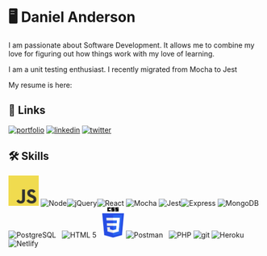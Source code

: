 # :desktop_computer: Daniel Anderson

I am passionate about Software Development. It allows me to combine my love for figuring out how things work with my love of learning.

I am a unit testing enthusiast. I recently migrated from Mocha to Jest

My resume is here:

## 🔗 Links

[![portfolio](https://www.vectorlogo.zone/logos/linkedin/linkedin-ar21.svg)](https://katherinempeterson.com/)
[![linkedin](https://img.shields.io/badge/linkedin-0A66C2?style=for-the-badge&logo=linkedin&logoColor=white)](https://www.linkedin.com/)
[![twitter](https://img.shields.io/badge/twitter-1DA1F2?style=for-the-badge&logo=twitter&logoColor=white)](https://twitter.com/)

## 🛠 Skills

<img src="logo-javascript.svg" alt="JavaScript"
	title="Plain old JavaScript" width="auto" height="60" /> ![Node](https://www.vectorlogo.zone/logos/nodejs/nodejs-horizontal.svg)![jQuery](https://www.vectorlogo.zone/logos/jquery/jquery-vertical.svg)![React](https://www.vectorlogo.zone/logos/reactjs/reactjs-ar21.svg) ![Mocha](https://www.vectorlogo.zone/logos/mochajs/mochajs-icon.svg) ![Jest](https://www.vectorlogo.zone/logos/jestjsio/jestjsio-ar21.svg)![Express](https://www.vectorlogo.zone/logos/expressjs/expressjs-ar21.svg) ![MongoDB](https://www.vectorlogo.zone/logos/mongodb/mongodb-ar21.svg) ![PostgreSQL](https://www.vectorlogo.zone/logos/postgresql/postgresql-vertical.svg) &nbsp;&nbsp;![HTML 5](https://www.vectorlogo.zone/logos/w3_html5/w3_html5-ar21.svg) &nbsp;&nbsp;<img src="css-logo-vector.svg" alt="css"
	title="CSS" width="auto" height="60" /> ![Postman](https://www.vectorlogo.zone/logos/getpostman/getpostman-ar21.svg) &nbsp;&nbsp;![PHP](https://www.vectorlogo.zone/logos/php/php-icon.svg) ![git](https://www.vectorlogo.zone/logos/git-scm/git-scm-ar21.svg) ![Heroku](https://www.vectorlogo.zone/logos/heroku/heroku-ar21.svg)![Netlify](https://www.vectorlogo.zone/logos/netlify/netlify-ar21.svg)
